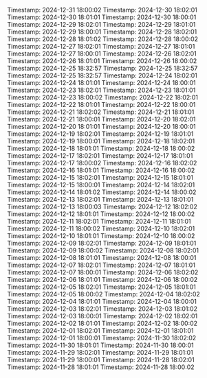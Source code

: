 Timestamp: 2024-12-31 18:00:02
Timestamp: 2024-12-30 18:02:01
Timestamp: 2024-12-30 18:01:01
Timestamp: 2024-12-30 18:00:01
Timestamp: 2024-12-29 18:02:01
Timestamp: 2024-12-29 18:01:01
Timestamp: 2024-12-29 18:00:01
Timestamp: 2024-12-28 18:02:01
Timestamp: 2024-12-28 18:01:02
Timestamp: 2024-12-28 18:00:02
Timestamp: 2024-12-27 18:02:01
Timestamp: 2024-12-27 18:01:01
Timestamp: 2024-12-27 18:00:01
Timestamp: 2024-12-26 18:02:01
Timestamp: 2024-12-26 18:01:01
Timestamp: 2024-12-26 18:00:02
Timestamp: 2024-12-25 18:32:57
Timestamp: 2024-12-25 18:32:57
Timestamp: 2024-12-25 18:32:57
Timestamp: 2024-12-24 18:02:01
Timestamp: 2024-12-24 18:01:01
Timestamp: 2024-12-24 18:00:01
Timestamp: 2024-12-23 18:02:01
Timestamp: 2024-12-23 18:01:01
Timestamp: 2024-12-23 18:00:02
Timestamp: 2024-12-22 18:02:01
Timestamp: 2024-12-22 18:01:01
Timestamp: 2024-12-22 18:00:01
Timestamp: 2024-12-21 18:02:02
Timestamp: 2024-12-21 18:01:01
Timestamp: 2024-12-21 18:00:01
Timestamp: 2024-12-20 18:02:01
Timestamp: 2024-12-20 18:01:01
Timestamp: 2024-12-20 18:00:01
Timestamp: 2024-12-19 18:02:01
Timestamp: 2024-12-19 18:01:01
Timestamp: 2024-12-19 18:00:01
Timestamp: 2024-12-18 18:02:01
Timestamp: 2024-12-18 18:01:01
Timestamp: 2024-12-18 18:00:02
Timestamp: 2024-12-17 18:02:01
Timestamp: 2024-12-17 18:01:01
Timestamp: 2024-12-17 18:00:02
Timestamp: 2024-12-16 18:02:02
Timestamp: 2024-12-16 18:01:01
Timestamp: 2024-12-16 18:00:02
Timestamp: 2024-12-15 18:02:01
Timestamp: 2024-12-15 18:01:01
Timestamp: 2024-12-15 18:00:01
Timestamp: 2024-12-14 18:02:01
Timestamp: 2024-12-14 18:01:02
Timestamp: 2024-12-14 18:00:02
Timestamp: 2024-12-13 18:02:01
Timestamp: 2024-12-13 18:01:01
Timestamp: 2024-12-13 18:00:03
Timestamp: 2024-12-12 18:02:02
Timestamp: 2024-12-12 18:01:01
Timestamp: 2024-12-12 18:00:02
Timestamp: 2024-12-11 18:02:01
Timestamp: 2024-12-11 18:01:01
Timestamp: 2024-12-11 18:00:02
Timestamp: 2024-12-10 18:02:01
Timestamp: 2024-12-10 18:01:01
Timestamp: 2024-12-10 18:00:02
Timestamp: 2024-12-09 18:02:01
Timestamp: 2024-12-09 18:01:01
Timestamp: 2024-12-09 18:00:02
Timestamp: 2024-12-08 18:02:01
Timestamp: 2024-12-08 18:01:01
Timestamp: 2024-12-08 18:00:01
Timestamp: 2024-12-07 18:02:01
Timestamp: 2024-12-07 18:01:01
Timestamp: 2024-12-07 18:00:01
Timestamp: 2024-12-06 18:02:02
Timestamp: 2024-12-06 18:01:01
Timestamp: 2024-12-06 18:00:02
Timestamp: 2024-12-05 18:02:01
Timestamp: 2024-12-05 18:01:01
Timestamp: 2024-12-05 18:00:02
Timestamp: 2024-12-04 18:02:02
Timestamp: 2024-12-04 18:01:01
Timestamp: 2024-12-04 18:00:01
Timestamp: 2024-12-03 18:02:01
Timestamp: 2024-12-03 18:01:02
Timestamp: 2024-12-03 18:00:01
Timestamp: 2024-12-02 18:02:01
Timestamp: 2024-12-02 18:01:01
Timestamp: 2024-12-02 18:00:02
Timestamp: 2024-12-01 18:02:01
Timestamp: 2024-12-01 18:01:01
Timestamp: 2024-12-01 18:00:01
Timestamp: 2024-11-30 18:02:02
Timestamp: 2024-11-30 18:01:01
Timestamp: 2024-11-30 18:00:01
Timestamp: 2024-11-29 18:02:01
Timestamp: 2024-11-29 18:01:01
Timestamp: 2024-11-29 18:00:01
Timestamp: 2024-11-28 18:02:01
Timestamp: 2024-11-28 18:01:01
Timestamp: 2024-11-28 18:00:02
